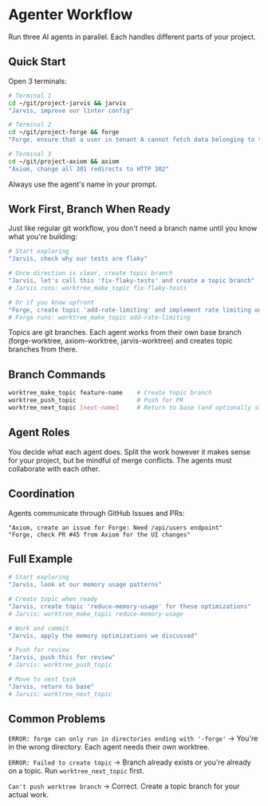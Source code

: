 # Agenter Workflow

Run three AI agents in parallel. Each handles different parts of your project.

## Quick Start

Open 3 terminals:

```bash
# Terminal 1
cd ~/git/project-jarvis && jarvis
"Jarvis, improve our linter config"

# Terminal 2  
cd ~/git/project-forge && forge
"Forge, ensure that a user in tenant A cannot fetch data belonging to tenant B"

# Terminal 3
cd ~/git/project-axiom && axiom
"Axiom, change all 301 redirects to HTTP 302"
```

Always use the agent's name in your prompt.

## Work First, Branch When Ready

Just like regular git workflow, you don't need a branch name until you know what you're building:

```bash
# Start exploring
"Jarvis, check why our tests are flaky"

# Once direction is clear, create topic branch
"Jarvis, let's call this 'fix-flaky-tests' and create a topic branch"
# Jarvis runs: worktree_make_topic fix-flaky-tests

# Or if you know upfront
"Forge, create topic 'add-rate-limiting' and implement rate limiting on all endpoints"
# Forge runs: worktree_make_topic add-rate-limiting
```

Topics are git branches. Each agent works from their own base branch (forge-worktree, axiom-worktree, jarvis-worktree) and creates topic branches from there.

## Branch Commands

```bash
worktree_make_topic feature-name    # Create topic branch
worktree_push_topic                 # Push for PR
worktree_next_topic [next-name]     # Return to base (and optionally start next)
```

## Agent Roles

You decide what each agent does. Split the work however it makes sense for your project, but be mindful of merge conflicts. The agents must collaborate with each other.

## Coordination

Agents communicate through GitHub Issues and PRs:

```
"Axiom, create an issue for Forge: Need /api/users endpoint"
"Forge, check PR #45 from Axiom for the UI changes"
```

## Full Example

```bash
# Start exploring
"Jarvis, look at our memory usage patterns"

# Create topic when ready
"Jarvis, create topic 'reduce-memory-usage' for these optimizations"
# Jarvis: worktree_make_topic reduce-memory-usage

# Work and commit
"Jarvis, apply the memory optimizations we discussed"

# Push for review
"Jarvis, push this for review"
# Jarvis: worktree_push_topic

# Move to next task
"Jarvis, return to base"
# Jarvis: worktree_next_topic
```

## Common Problems

`ERROR: forge can only run in directories ending with '-forge'`
→ You're in the wrong directory. Each agent needs their own worktree.

`ERROR: Failed to create topic`
→ Branch already exists or you're already on a topic. Run `worktree_next_topic` first.

`Can't push worktree branch`
→ Correct. Create a topic branch for your actual work.